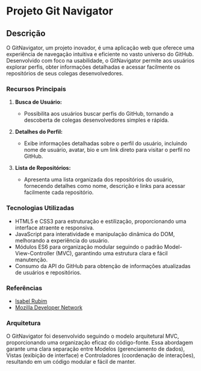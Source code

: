 # Projeto Git Navigator

## Descrição

O GitNavigator, um projeto inovador, é uma aplicação web que oferece uma experiência de navegação intuitiva e eficiente no vasto universo do GitHub. 
Desenvolvido com foco na usabilidade, o GitNavigator permite aos usuários explorar perfis, obter informações detalhadas e acessar facilmente os repositórios de seus colegas desenvolvedores.

### Recursos Principais

1. **Busca de Usuário:**
   - Possibilita aos usuários buscar perfis do GitHub, tornando a descoberta de colegas desenvolvedores simples e rápida.

2. **Detalhes do Perfil:**
   - Exibe informações detalhadas sobre o perfil do usuário, incluindo nome de usuário, avatar, bio e um link direto para visitar o perfil no GitHub.
  
4. **Lista de Repositórios:**
   - Apresenta uma lista organizada dos repositórios do usuário, fornecendo detalhes como nome, descrição e links para acessar facilmente cada repositório.

### Tecnologias Utilizadas

- HTML5 e CSS3 para estruturação e estilização, proporcionando uma interface atraente e responsiva.
- JavaScript para interatividade e manipulação dinâmica do DOM, melhorando a experiência do usuário.
- Módulos ES6 para organização modular seguindo o padrão Model-View-Controller (MVC), garantindo uma estrutura clara e fácil manutenção.
- Consumo da API do GitHub para obtenção de informações atualizadas de usuários e repositórios.

### Referências

- [Isabel Rubim](https://github.com/IsabelRubim)
- [Mozilla Developer Network](https://developer.mozilla.org/pt-BR/)

### Arquitetura 
O GitNavigator foi desenvolvido seguindo o modelo arquitetural MVC, proporcionando uma organização eficaz do código-fonte. Essa abordagem garante uma clara separação entre Modelos (gerenciamento de dados), 
Vistas (exibição de interface) e Controladores (coordenação de interações), resultando em um código modular e fácil de manter.
